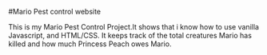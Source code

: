 #Mario Pest control website
<p>
This is my Mario Pest Control Project.It shows that i know how to use vanilla Javascript, and HTML/CSS. It keeps track of the total creatures Mario has killed and how much Princess Peach owes Mario.
